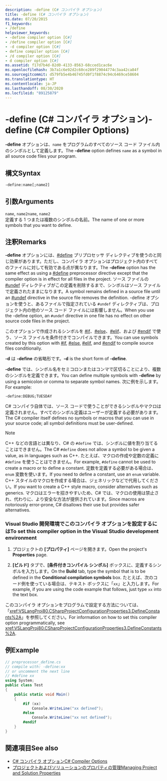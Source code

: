 ```yaml
---
description: -define (C# コンパイラ オプション)
title: -define (C# コンパイラ オプション)
ms.date: 07/20/2015
f1_keywords:
- /define
helpviewer_keywords:
- -define compiler option [C#]
- /define compiler option [C#]
- -d compiler option [C#]
- define compiler option [C#]
- /d compiler option [C#]
- d compiler option [C#]
ms.assetid: f17d7b4d-82d0-4133-8563-68cced1cac6e
ms.openlocfilehash: 3b7a1c6e92d2c60ce289f29044774c3aa42ca84f
ms.sourcegitcommit: d579fb5e4b46745fd0f1f8874c94c6469ce58604
ms.translationtype: HT
ms.contentlocale: ja-JP
ms.lasthandoff: 08/30/2020
ms.locfileid: "89125879"
---
```

# <a name="-define-c-compiler-options"></a><span data-ttu-id="a7f71-103">-define (C# コンパイラ オプション)</span><span class="sxs-lookup"><span data-stu-id="a7f71-103">-define (C# Compiler Options)</span></span>
<span data-ttu-id="a7f71-104">**-define** オプションは、`name` をプログラムのすべてのソース コード ファイル内のシンボルとして定義します。</span><span class="sxs-lookup"><span data-stu-id="a7f71-104">The **-define** option defines `name` as a symbol in all source code files your program.</span></span>  
  
## <a name="syntax"></a><span data-ttu-id="a7f71-105">構文</span><span class="sxs-lookup"><span data-stu-id="a7f71-105">Syntax</span></span>  
  
```console  
-define:name[;name2]  
```  
  
## <a name="arguments"></a><span data-ttu-id="a7f71-106">引数</span><span class="sxs-lookup"><span data-stu-id="a7f71-106">Arguments</span></span>  
 <span data-ttu-id="a7f71-107">`name`, `name2`</span><span class="sxs-lookup"><span data-stu-id="a7f71-107">`name`, `name2`</span></span>  
 <span data-ttu-id="a7f71-108">定義する 1 つまたは複数のシンボルの名前。</span><span class="sxs-lookup"><span data-stu-id="a7f71-108">The name of one or more symbols that you want to define.</span></span>  
  
## <a name="remarks"></a><span data-ttu-id="a7f71-109">注釈</span><span class="sxs-lookup"><span data-stu-id="a7f71-109">Remarks</span></span>  
 <span data-ttu-id="a7f71-110">**-define** オプションには、[#define](../preprocessor-directives/preprocessor-define.md) プリプロセッサ ディレクティブを使うのと同じ効果があります。ただし、コンパイラ オプションはプロジェクト内のすべてのファイルに対して有効である点が異なります。</span><span class="sxs-lookup"><span data-stu-id="a7f71-110">The **-define** option has the same effect as using a [#define](../preprocessor-directives/preprocessor-define.md) preprocessor directive except that the compiler option is in effect for all files in the project.</span></span> <span data-ttu-id="a7f71-111">ソース ファイルの [#undef](../preprocessor-directives/preprocessor-undef.md) ディレクティブがこの定義を削除するまで、シンボルはソース ファイルで定義されたままになります。</span><span class="sxs-lookup"><span data-stu-id="a7f71-111">A symbol remains defined in a source file until an [#undef](../preprocessor-directives/preprocessor-undef.md) directive in the source file removes the definition.</span></span> <span data-ttu-id="a7f71-112">-define オプションを使うと、あるファイルで指定されている `#undef` ディレクティブは、プロジェクト内の他のソース コード ファイルには影響しません。</span><span class="sxs-lookup"><span data-stu-id="a7f71-112">When you use the -define option, an `#undef` directive in one file has no effect on other source code files in the project.</span></span>  
  
 <span data-ttu-id="a7f71-113">このオプションで作成されるシンボルを [#if](../preprocessor-directives/preprocessor-if.md)、[#else](../preprocessor-directives/preprocessor-else.md)、[#elif](../preprocessor-directives/preprocessor-elif.md)、および [#endif](../preprocessor-directives/preprocessor-endif.md) で使う、ソース ファイルを条件付きでコンパイルできます。</span><span class="sxs-lookup"><span data-stu-id="a7f71-113">You can use symbols created by this option with [#if](../preprocessor-directives/preprocessor-if.md), [#else](../preprocessor-directives/preprocessor-else.md), [#elif](../preprocessor-directives/preprocessor-elif.md), and [#endif](../preprocessor-directives/preprocessor-endif.md) to compile source files conditionally.</span></span>  
  
 <span data-ttu-id="a7f71-114">**-d** は **-define** の省略形です。</span><span class="sxs-lookup"><span data-stu-id="a7f71-114">**-d** is the short form of **-define**.</span></span>  
  
 <span data-ttu-id="a7f71-115">**-define** では、シンボル名をセミコロンまたはコンマで区切ることにより、複数のシンボルを定義できます。</span><span class="sxs-lookup"><span data-stu-id="a7f71-115">You can define multiple symbols with **-define** by using a semicolon or comma to separate symbol names.</span></span> <span data-ttu-id="a7f71-116">次に例を示します。</span><span class="sxs-lookup"><span data-stu-id="a7f71-116">For example:</span></span>  
  
```console  
-define:DEBUG;TUESDAY  
```  
  
 <span data-ttu-id="a7f71-117">C# コンパイラ自体では、ソース コードで使うことができるシンボルやマクロは定義されません。すべてのシンボル定義はユーザーが定義する必要があります。</span><span class="sxs-lookup"><span data-stu-id="a7f71-117">The C# compiler itself defines no symbols or macros that you can use in your source code; all symbol definitions must be user-defined.</span></span>  
  
> [!NOTE]
> <span data-ttu-id="a7f71-118">C++ などの言語とは異なり、C# の `#define` では、シンボルに値を割り当てることはできません。</span><span class="sxs-lookup"><span data-stu-id="a7f71-118">The C# `#define` does not allow a symbol to be given a value, as in languages such as C++.</span></span> <span data-ttu-id="a7f71-119">たとえば、マクロの作成や定数の定義に `#define` を使うことはできません。</span><span class="sxs-lookup"><span data-stu-id="a7f71-119">For example, `#define` cannot be used to create a macro or to define a constant.</span></span> <span data-ttu-id="a7f71-120">定数を定義する必要がある場合は、`enum` 変数を使います。</span><span class="sxs-lookup"><span data-stu-id="a7f71-120">If you need to define a constant, use an `enum` variable.</span></span> <span data-ttu-id="a7f71-121">C++ スタイルのマクロを作成する場合は、ジェネリックなどで代用してください。</span><span class="sxs-lookup"><span data-stu-id="a7f71-121">If you want to create a C++ style macro, consider alternatives such as generics.</span></span> <span data-ttu-id="a7f71-122">マクロはエラーを招きやすいため、C# では、マクロの使用は禁止され、代わりに、より安全な方法が提供されています。</span><span class="sxs-lookup"><span data-stu-id="a7f71-122">Since macros are notoriously error-prone, C# disallows their use but provides safer alternatives.</span></span>  
  
### <a name="to-set-this-compiler-option-in-the-visual-studio-development-environment"></a><span data-ttu-id="a7f71-123">Visual Studio 開発環境でこのコンパイラ オプションを設定するには</span><span class="sxs-lookup"><span data-stu-id="a7f71-123">To set this compiler option in the Visual Studio development environment</span></span>  
  
1. <span data-ttu-id="a7f71-124">プロジェクトの **[プロパティ]** ページを開きます。</span><span class="sxs-lookup"><span data-stu-id="a7f71-124">Open the project's **Properties** page.</span></span>  
  
2. <span data-ttu-id="a7f71-125">**[ビルド]** タブで、**[条件付きコンパイル シンボル]** ボックスに、定義するシンボルを入力します。</span><span class="sxs-lookup"><span data-stu-id="a7f71-125">On the **Build** tab, type the symbol that is to be defined in the **Conditional compilation symbols** box.</span></span> <span data-ttu-id="a7f71-126">たとえば、次のコード例を使っている場合は、テキスト ボックスに「`xx`」と入力します。</span><span class="sxs-lookup"><span data-stu-id="a7f71-126">For example, if you are using the code example that follows, just type `xx` into the text box.</span></span>  
  
 <span data-ttu-id="a7f71-127">このコンパイラ オプションをプログラムで設定する方法については、「<xref:VSLangProj80.CSharpProjectConfigurationProperties3.DefineConstants%2A>」を参照してください。</span><span class="sxs-lookup"><span data-stu-id="a7f71-127">For information on how to set this compiler option programmatically, see <xref:VSLangProj80.CSharpProjectConfigurationProperties3.DefineConstants%2A>.</span></span>  
  
## <a name="example"></a><span data-ttu-id="a7f71-128">例</span><span class="sxs-lookup"><span data-stu-id="a7f71-128">Example</span></span>  
  
```csharp  
// preprocessor_define.cs  
// compile with: -define:xx  
// or uncomment the next line  
// #define xx  
using System;  
public class Test
{  
    public static void Main()
    {  
        #if (xx)
            Console.WriteLine("xx defined");  
        #else  
            Console.WriteLine("xx not defined");  
        #endif  
    }  
}  
```  
  
## <a name="see-also"></a><span data-ttu-id="a7f71-129">関連項目</span><span class="sxs-lookup"><span data-stu-id="a7f71-129">See also</span></span>

- [<span data-ttu-id="a7f71-130">C# コンパイラ オプション</span><span class="sxs-lookup"><span data-stu-id="a7f71-130">C# Compiler Options</span></span>](./index.md)
- [<span data-ttu-id="a7f71-131">プロジェクトおよびソリューションのプロパティの管理</span><span class="sxs-lookup"><span data-stu-id="a7f71-131">Managing Project and Solution Properties</span></span>](/visualstudio/ide/managing-project-and-solution-properties)
